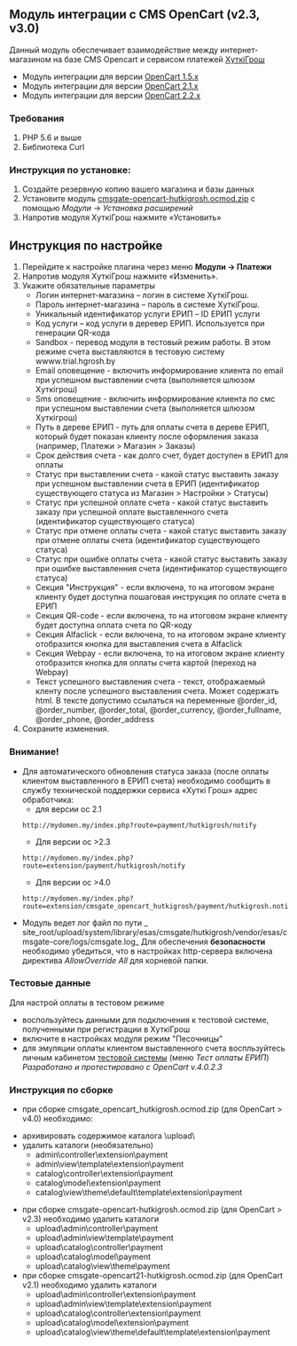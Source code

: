 ## Модуль интеграции с CMS OpenCart  (v2.3, v3.0)

Данный модуль обеспечивает взаимодействие между интернет-магазином на базе CMS Opencart и сервисом платежей [ХуткiГрош](www.hutkigrosh.by)
* Модуль интеграции для версии [OpenCart 1.5.x](https://github.com/esasby/hutkigrosh-opencart1.5-module)
* Модуль интеграции для версии [OpenCart 2.1.x](https://github.com/esasby/hutkigrosh-opencart2.1-module)
* Модуль интеграции для версии [OpenCart 2.2.x](https://github.com/esasby/hutkigrosh-opencart2.2-module)

### Требования ###
1. PHP 5.6 и выше 
1. Библиотека Curl 

### Инструкция по установке:
1. Создайте резервную копию вашего магазина и базы данных
1. Установите модуль [cmsgate-opencart-hutkigrosh.ocmod.zip](https://bitbucket.org/esasby/cmsgate-opencart-hutkigrosh/raw/master/cmsgate-opencart-hutkigrosh.ocmod.zip) с помощью _Модули_ -> _Установка расширений_
1. Напротив модуля ХуткiГрош нажмите «Установить»

## Инструкция по настройке
1. Перейдите к настройке плагина через меню __Модули  -> Платежи__
1. Напротив модуля ХуткiГрош нажмите «Изменить».
1. Укажите обязательные параметры
    * Логин интернет-магазина – логин в системе ХуткiГрош.
    * Пароль интернет-магазина – пароль в системе ХуткiГрош.
    * Уникальный идентификатор услуги ЕРИП – ID ЕРИП услуги
    * Код услуги – код услуги в деревер ЕРИП. Используется при генерации QR-кода
    * Sandbox - перевод модуля в тестовый режим работы. В этом режиме счета выставляются в тестовую систему wwww.trial.hgrosh.by
    * Email оповещение - включить информирование клиента по email при успешном выставлении счета (выполняется шлюзом Хуткiгрош)
    * Sms оповещение - включить информирование клиента по смс при успешном выставлении счета (выполняется шлюзом Хуткiгрош)
    * Путь в дереве ЕРИП - путь для оплаты счета в дереве ЕРИП, который будет показан клиенту после оформления заказа (например, Платежи > Магазин > Заказы)
    * Срок действия счета - как долго счет, будет доступен в ЕРИП для оплаты    
    * Статус при выставлении счета  - какой статус выставить заказу при успешном выставлении счета в ЕРИП (идентификатор существующего статуса из Магазин > Настройки > Статусы)
    * Статус при успешной оплате счета - какой статус выставить заказу при успешной оплате выставленного счета (идентификатор существующего статуса)
    * Статус при отмене оплаты счета - какой статус выставить заказу при отмене оплаты счета (идентификатор существующего статуса)
    * Статус при ошибке оплаты счета - какой статус выставить заказу при ошибке выставленния счета (идентификатор существующего статуса)
    * Секция "Инструкция" - если включена, то на итоговом экране клиенту будет доступна пошаговая инструкция по оплате счета в ЕРИП
    * Секция QR-code - если включена, то на итоговом экране клиенту будет доступна оплата счета по QR-коду
    * Секция Alfaclick - если включена, то на итоговом экране клиенту отобразится кнопка для выставления счета в Alfaclick
    * Секция Webpay - если включена, то на итоговом экране клиенту отобразится кнопка для оплаты счета картой (переход на Webpay)
    * Текст успешного выставления счета - текст, отображаемый кленту после успешного выставления счета. Может содержать html. В тексте допустимо ссылаться на переменные @order_id, @order_number, @order_total, @order_currency, @order_fullname, @order_phone, @order_address
1. Сохраните изменения.

### Внимание!
* Для автоматического обновления статуса заказа (после оплаты клиентом выставленного в ЕРИП счета) необходимо сообщить в
  службу технической поддержки сервиса «Хуткi Грош» адрес обработчика:
    * для версии oc 2.1
    ```
    http://mydomen.my/index.php?route=payment/hutkigrosh/notify
    ```
    * Для версии oc >2.3
    ```
    http://mydomen.my/index.php?route=extension/payment/hutkigrosh/notify
    ```
    * Для версии oc >4.0
    ```
    http://mydomen.my/index.php?route=extension/cmsgate_opencart_hutkigrosh/payment/hutkigrosh.notify
    ```
* Модуль ведет лог файл по пути _
  site_root/upload/system/library/esas/cmsgate/hutkigrosh/vendor/esas/cmsgate-core/logs/cmsgate.log_
  Для обеспечения **безопасности** необходимо убедиться, что в настройках http-сервера включена директива _AllowOverride
  All_ для корневой папки.

### Тестовые данные

Для настрой оплаты в тестовом режиме

* воспользуйтесь данными для подключения к тестовой системе, полученными при регистрации в ХуткiГрош
* включите в настройках модуля режим "Песочницы"
* для эмуляции оплаты клиентом выставленного счета воспльзуйтесь личным
  кабинетом [тестовой системы](https://trial.hgrosh.by) (меню _Тест оплаты ЕРИП_)
  _Разработано и протестировано с OpenCart v.4.0.2.3_

### Инструкция по сборке

* при сборке cmsgate_opencart_hutkigrosh.ocmod.zip (для OpenCart > v4.0) необходимо:

- архивировать содержимое каталога \upload\
- удалить каталоги (необязательно)
    * admin\controller\extension\payment
    * admin\view\template\extension\payment
    * catalog\controller\extension\payment
    * catalog\model\extension\payment
    * catalog\view\theme\default\template\extension\payment

* при сборке cmsgate-opencart-hutkigrosh.ocmod.zip (для OpenCart > v2.3) необходимо удалить каталоги
    * upload\admin\controller\payment
    * upload\admin\view\template\payment
    * upload\catalog\controller\payment
    * upload\catalog\model\payment
    * upload\catalog\view\theme\payment
* при сборке cmsgate-opencart21-hutkigrosh.ocmod.zip (для OpenCart v2.1) необходимо удалить каталоги
    * upload\admin\controller\extension\payment
    * upload\admin\view\template\extension\payment
    * upload\catalog\controller\extension\payment
    * upload\catalog\model\extension\payment
    * upload\catalog\view\theme\default\template\extension\payment
    
    

